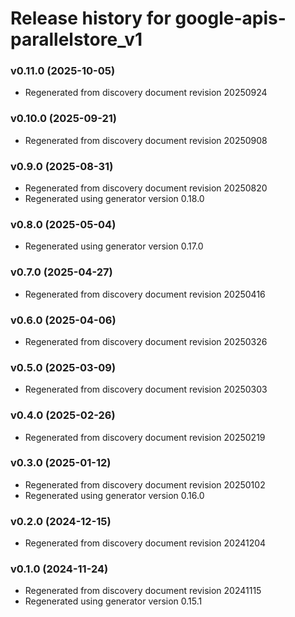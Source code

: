 # Release history for google-apis-parallelstore_v1

### v0.11.0 (2025-10-05)

* Regenerated from discovery document revision 20250924

### v0.10.0 (2025-09-21)

* Regenerated from discovery document revision 20250908

### v0.9.0 (2025-08-31)

* Regenerated from discovery document revision 20250820
* Regenerated using generator version 0.18.0

### v0.8.0 (2025-05-04)

* Regenerated using generator version 0.17.0

### v0.7.0 (2025-04-27)

* Regenerated from discovery document revision 20250416

### v0.6.0 (2025-04-06)

* Regenerated from discovery document revision 20250326

### v0.5.0 (2025-03-09)

* Regenerated from discovery document revision 20250303

### v0.4.0 (2025-02-26)

* Regenerated from discovery document revision 20250219

### v0.3.0 (2025-01-12)

* Regenerated from discovery document revision 20250102
* Regenerated using generator version 0.16.0

### v0.2.0 (2024-12-15)

* Regenerated from discovery document revision 20241204

### v0.1.0 (2024-11-24)

* Regenerated from discovery document revision 20241115
* Regenerated using generator version 0.15.1

